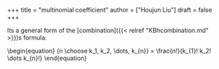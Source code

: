 +++
title = "multinomial coefficient"
author = ["Houjun Liu"]
draft = false
+++

Its a general form of the [combination]({{< relref "KBhcombination.md" >}})s formula:

\begin{equation}
{n \choose k\_1, k\_2, \dots, k\_{n}} = \frac{n!}{k\_{1}! k\_2! \dots k\_{n}!}
\end{equation}
